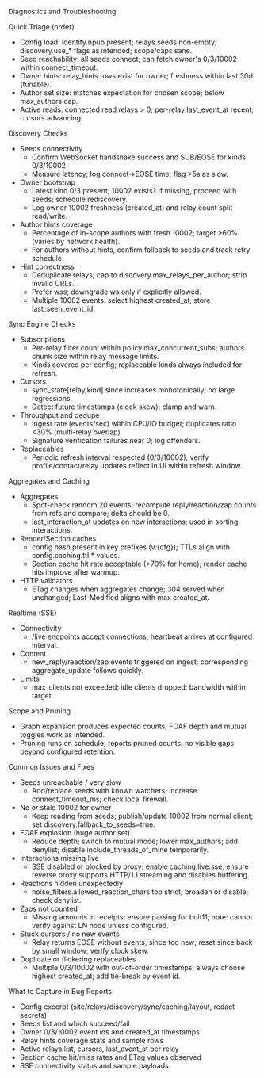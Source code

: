 Diagnostics and Troubleshooting

Quick Triage (order)
- Config load: identity.npub present; relays.seeds non-empty; discovery.use_* flags as intended; scope/caps sane.
- Seed reachability: all seeds connect; can fetch owner's 0/3/10002 within connect_timeout.
- Owner hints: relay_hints rows exist for owner; freshness within last 30d (tunable).
- Author set size: matches expectation for chosen scope; below max_authors cap.
- Active reads: connected read relays > 0; per-relay last_event_at recent; cursors advancing.

Discovery Checks
- Seeds connectivity
  - Confirm WebSocket handshake success and SUB/EOSE for kinds 0/3/10002.
  - Measure latency; log connect->EOSE time; flag >5s as slow.
- Owner bootstrap
  - Latest kind 0/3 present; 10002 exists? If missing, proceed with seeds; schedule rediscovery.
  - Log owner 10002 freshness (created_at) and relay count split read/write.
- Author hints coverage
  - Percentage of in-scope authors with fresh 10002; target >60% (varies by network health).
  - For authors without hints, confirm fallback to seeds and track retry schedule.
- Hint correctness
  - Deduplicate relays; cap to discovery.max_relays_per_author; strip invalid URLs.
  - Prefer wss; downgrade ws only if explicitly allowed.
  - Multiple 10002 events: select highest created_at; store last_seen_event_id.

Sync Engine Checks
- Subscriptions
  - Per-relay filter count within policy.max_concurrent_subs; authors chunk size within relay message limits.
  - Kinds covered per config; replaceable kinds always included for refresh.
- Cursors
  - sync_state[relay,kind].since increases monotonically; no large regressions.
  - Detect future timestamps (clock skew); clamp and warn.
- Throughput and dedupe
  - Ingest rate (events/sec) within CPU/IO budget; duplicates ratio <30% (multi-relay overlap).
  - Signature verification failures near 0; log offenders.
- Replaceables
  - Periodic refresh interval respected (0/3/10002); verify profile/contact/relay updates reflect in UI within refresh window.

Aggregates and Caching
- Aggregates
  - Spot-check random 20 events: recompute reply/reaction/zap counts from refs and compare; delta should be 0.
  - last_interaction_at updates on new interactions; used in sorting interactions.
- Render/Section caches
  - config hash present in key prefixes (v:{cfg}); TTLs align with config.caching.ttl.* values.
  - Section cache hit rate acceptable (>70% for home); render cache hits improve after warmup.
- HTTP validators
  - ETag changes when aggregates change; 304 served when unchanged; Last-Modified aligns with max created_at.

Realtime (SSE)
- Connectivity
  - /live endpoints accept connections; heartbeat arrives at configured interval.
- Content
  - new_reply/reaction/zap events triggered on ingest; corresponding aggregate_update follows quickly.
- Limits
  - max_clients not exceeded; idle clients dropped; bandwidth within target.

Scope and Pruning
- Graph expansion produces expected counts; FOAF depth and mutual toggles work as intended.
- Pruning runs on schedule; reports pruned counts; no visible gaps beyond configured retention.

Common Issues and Fixes
- Seeds unreachable / very slow
  - Add/replace seeds with known watchers; increase connect_timeout_ms; check local firewall.
- No or stale 10002 for owner
  - Keep reading from seeds; publish/update 10002 from normal client; set discovery.fallback_to_seeds=true.
- FOAF explosion (huge author set)
  - Reduce depth; switch to mutual mode; lower max_authors; add denylist; disable include_threads_of_mine temporarily.
- Interactions missing live
  - SSE disabled or blocked by proxy; enable caching.live.sse; ensure reverse proxy supports HTTP/1.1 streaming and disables buffering.
- Reactions hidden unexpectedly
  - noise_filters.allowed_reaction_chars too strict; broaden or disable; check denylist.
- Zaps not counted
  - Missing amounts in receipts; ensure parsing for bolt11; note: cannot verify against LN node unless configured.
- Stuck cursors / no new events
  - Relay returns EOSE without events; since too new; reset since back by small window; verify clock skew.
- Duplicate or flickering replaceables
  - Multiple 0/3/10002 with out-of-order timestamps; always choose highest created_at; add tie-break by event id.

What to Capture in Bug Reports
- Config excerpt (site/relays/discovery/sync/caching/layout, redact secrets)
- Seeds list and which succeed/fail
- Owner 0/3/10002 event ids and created_at timestamps
- Relay hints coverage stats and sample rows
- Active relays list, cursors, last_event_at per relay
- Section cache hit/miss rates and ETag values observed
- SSE connectivity status and sample payloads
